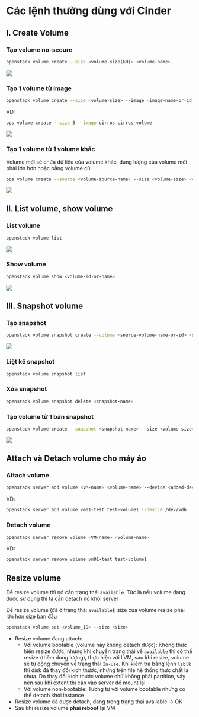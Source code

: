 # Các lệnh thường dùng với Cinder

## I. Create Volume

### Tạo volume no-secure

```sh
openstack volume create --size <volume-size(GB)> <volume-name>
```

![](./images/OPS5_5.png)

### Tạo 1 volume từ image

```sh
openstack volume create --size <volume-size> --image <image-name-or-id> <volume-name>
```

VD:

```sh
ops volume create --size 5 --image cirros cirros-volume
```

![](./images/OPS5_6.png)

### Tạo 1 volume từ 1 volume khác

Volume mới sẽ chứa dữ liệu của volume khác, dung lượng của volume mới phải lớn hơn hoặc bằng volume cũ

```sh
ops volume create --source <volume-source-name> --size <volume-size> <volume-name>
```

![](./images/OPS5_7.png)

## II. List volume, show volume

### List volume

```sh
openstack volume list
```

![](./images/OPS5_8.png)

### Show volume

```sh
openstack volume show <volume-id-or-name>
```

![](./images/OPS5_9.png)

## III. Snapshot volume

### Tạo snapshot

```sh
openstack volume snapshot create --volume <source-volume-name-or-id> <snapshot-name>
```

![](./images/OPS5_10.png)

### Liệt kê snapshot

```sh
openstack volume snapshot list
```

### Xóa snapshot

```sh
openstack volume snapshot delete <snapshot-name>
```

### Tạo volume từ 1 bản snapshot

```sh
openstack volume create --snapshot <snapshot-name> --size <volume-size> <volume-name>
```

![](./images/OPS5_11.png)

## Attach và Detach volume cho máy ảo

### Attach volume

```sh
openstack server add volume <VM-name> <volume-name> --device <added-device-name>
```

VD:

```sh
openstack server add volume vm01-test test-volume1 --device /dev/vdb
```

### Detach volume

```sh
openstack server remove volume <VM-name> <volume-name>
```

VD:

```sh
openstack server remove volume vm01-test test-volume1
```

## Resize volume

Để resize volume thì nó cần trạng thái ```available```. Tức là nếu volume đang được sử dụng thì ta cần detach nó khỏi server

Để resize volume (đã ở trạng thái ```available```): size của volume resize phải lớn hơn size ban đầu

```sh
openstack volume set <volume_ID> --size <size>
```

- Resize volume đang attach:
   - Với volume bootable (volume này không detach được): Không thực hiện resize được, nhưng khi chuyển trạng thái về ```available``` thì có thể resize (thêm dung lượng), thực hiện với LVM, sau khi resize, volume sẽ tự động chuyển về trạng thái ```In-use```. Khi kiểm tra bằng lệnh ```lsblk``` thì disk đã thay đổi kích thước, nhưng trên file hệ thống thực chất là chưa. Do thay đổi kích thước volume chứ không phải partition, vậy nên sau khi extent thì cần vào server để mount lại
   - Với volume non-bootable: Tương tự với volume bootable nhưng có thể detach khỏi instance
- Resize volume đã được detach, đang trong trạng thái available -> OK
- Sau khi resize volume **phải reboot** lại VM